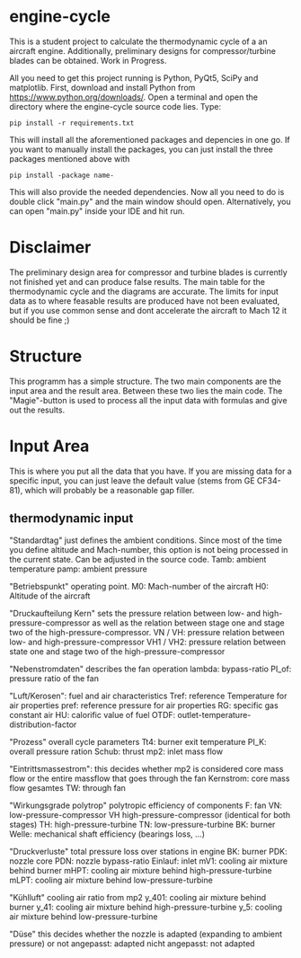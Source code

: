 # engine-cycle
This is a student project to calculate the thermodynamic cycle of a an aircraft engine. Additionally, preliminary designs for compressor/turbine blades can be obtained. Work in Progress.

All you need to get this project running is Python, PyQt5, SciPy and matplotlib. First, download and install Python from https://www.python.org/downloads/. Open a terminal and open the directory where the engine-cycle source code lies. Type:
```
pip install -r requirements.txt
```
This will install all the aforementioned packages and depencies in one go.
If you want to manually install the packages, you can just install the three packages mentioned above with
```
pip install -package name-
```
This will also provide the needed dependencies.
Now all you need to do is double click "main.py" and the main window should open. Alternatively, you can open "main.py" inside your IDE and hit run.

# Disclaimer
The preliminary design area for compressor and turbine blades is currently not finished yet and can produce false results. The main table for the thermodynamic cycle and the diagrams are accurate. The limits for input data as to where feasable results are produced have not been evaluated, but if you use common sense and dont accelerate the aircraft to Mach 12 it should be fine ;)

# Structure
This programm has a simple structure. The two main components are the input area and the result area. Between these two lies the main code. The "Magie"-button is used to process all the input data with formulas and give out the results.

# Input Area

This is where you put all the data that you have. If you are missing data for a specific input, you can just leave the default value (stems from GE CF34-81), which will probably be a reasonable gap filler.

## thermodynamic input

"Standardtag" just defines the ambient conditions. Since most of the time you define altitude and Mach-number, this option is not being processed in the current state. Can be adjusted in the source code.
Tamb: ambient temperature
pamp: ambient pressure

"Betriebspunkt" operating point.
M0: Mach-number of the aircraft
H0: Altitude of the aircraft

"Druckaufteilung Kern" sets the pressure relation between low- and high-pressure-compressor as well as the relation between stage one and stage two of the high-pressure-compressor.
VN / VH:   pressure relation between low- and high-pressure-compressor
VH1 / VH2: pressure relation between state one and stage two of the high-pressure-compressor

"Nebenstromdaten" describes the fan operation
lambda: bypass-ratio
PI_of:  pressure ratio of the fan

"Luft/Kerosen": fuel and air characteristics
Tref: reference Temperature for air properties
pref: reference pressure for air properties
RG:   specific gas constant air
HU:   calorific value of fuel
OTDF: outlet-temperature-distribution-factor

"Prozess" overall cycle parameters
Tt4:   burner exit temperature
PI_K:  overall pressure ration
Schub: thrust
mp2:   inlet mass flow

"Eintrittsmassestrom": this decides whether mp2 is considered core mass flow or the entire massflow that goes through the fan
Kernstrom:   core mass flow
gesamtes TW: through fan

"Wirkungsgrade polytrop" polytropic efficiency of components
F:     fan
VN:    low-pressure-compressor
VH     high-pressure-compressor (identical for both stages)
TH:    high-pressure-turbine
TN:    low-pressure-turbine
BK:    burner
Welle: mechanical shaft efficiency (bearings loss, ...)

"Druckverluste" total pressure loss over stations in engine
BK: burner
PDK: nozzle core
PDN: nozzle bypass-ratio
Einlauf: inlet
mV1: cooling air mixture behind burner
mHPT: cooling air mixture behind high-pressure-turbine
mLPT: cooling air mixture behind low-pressure-turbine

"Kühlluft" cooling air ratio from mp2
y_401: cooling air mixture behind burner
y_41: cooling air mixture behind high-pressure-turbine
y_5: cooling air mixture behind low-pressure-turbine

"Düse" this decides whether the nozzle is adapted (expanding to ambient pressure) or not
angepasst:       adapted
nicht angepasst: not adapted